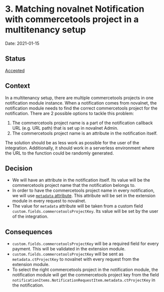 # 3. Matching novalnet Notification with commercetools project in a multitenancy setup

Date: 2021-01-15

## Status

[Accepted](https://github.com/commercetools/commercetools-novalnet-integration/pull/541)

## Context

In a multitenancy setup, there are multiple commercetools projects in one notification module instance.
When a notification comes from novalnet, the notification module needs to find the correct commercetools project for the notification.
There are 2 possible options to tackle this problem:

1. The commercetools project name is a part of the notification callback URL (e.g. URL path) that is set up in novalnet Admin.
1. The commercetools project name is an attribute in the notification itself.

The solution should be as less work as possible for the user of the integration. Additionally, it should work in a serverless environment where the URL to the function could be randomly generated.

## Decision
- We will have an attribute in the notification itself. Its value will be the commercetools project name that the notification belongs to.
- In order to have the commercetools project name in every notification, we will use [`metadata` attribute](https://docs.novalnet.com/api-explorer/#/CheckoutService/v66/post/payments__reqParam_metadata). This attribute will be set in the extension module in every request to novalnet.
- The value for `metadata` attribute will be taken from a custom field `custom.fields.commercetoolsProjectKey`. Its value will be set by the user of the integration.

## Consequences
- `custom.fields.commercetoolsProjectKey` will be a required field for every payment. This will be validated in the extension module.
- `custom.fields.commercetoolsProjectKey` will be sent as `metadata.ctProjectKey` to novalnet with every request from the extension module.
- To select the right commercetools project in the notification module, the notification module will get the commercetools project key from the field `notificationItems.NotificationRequestItem.metadata.ctProjectKey` in the notification.
